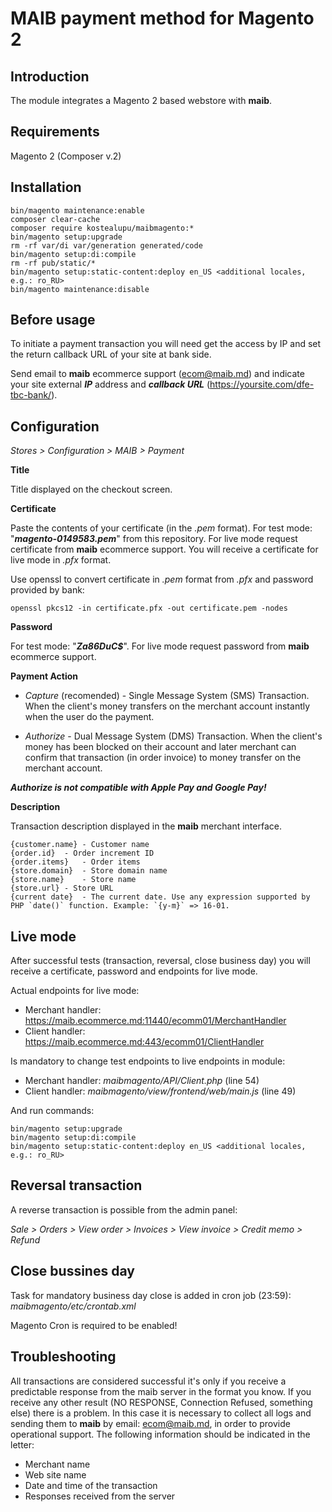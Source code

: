 # MAIB payment method for Magento 2

Introduction
------------
The module integrates a Magento 2 based webstore with **maib**.

Requirements
------------
Magento 2 (Composer v.2)

Installation
------------
```
bin/magento maintenance:enable
composer clear-cache
composer require kostealupu/maibmagento:*
bin/magento setup:upgrade
rm -rf var/di var/generation generated/code
bin/magento setup:di:compile
rm -rf pub/static/*
bin/magento setup:static-content:deploy en_US <additional locales, e.g.: ro_RU>
bin/magento maintenance:disable
```
Before usage
-------------
To initiate a payment transaction you will need get the access by IP and set the return callback URL of your site at bank side.

Send email to **maib** ecommerce support (ecom@maib.md) and indicate your site external ***IP*** address and ***callback URL*** (https://yoursite.com/dfe-tbc-bank/).

Configuration
-------------
*Stores > Configuration > MAIB > Payment*

**Title**

Title displayed on the checkout screen.

**Certificate**

Paste the contents of your certificate (in the *.pem* format). For test mode: "***magento-0149583.pem***" from this repository. 
For live mode request certificate from <b>maib</b> ecommerce support. You will receive a certificate for live mode in *.pfx* format.

 Use openssl to convert certificate in *.pem* format from *.pfx* and password provided by bank:
 ```
 openssl pkcs12 -in certificate.pfx -out certificate.pem -nodes
 ```
**Password**

For test mode: "***Za86DuC$***". For live mode request password from **maib** ecommerce support.

**Payment Action**

* *Capture* (recomended) - Single Message System (SMS) Transaction. When the client's money transfers on the merchant account instantly when the user do the payment.

* *Authorize* - Dual Message System (DMS) Transaction. When the client's money has been blocked on their account and later merchant can confirm that transaction (in order invoice) to money transfer on the merchant account. 

***Authorize is not compatible with Apple Pay and Google Pay!***

**Description**

Transaction description displayed in the **maib** merchant interface.
```
{customer.name}	- Customer name
{order.id}	- Order increment ID
{order.items}	- Order items
{store.domain}	- Store domain name
{store.name}	- Store name
{store.url}	- Store URL
{current date}	- The current date. Use any expression supported by PHP `date()` function. Example: `{y-m}` => 16-01.
```
Live mode
-------------
After successful tests (transaction, reversal, close business day) you will receive a certificate, password and endpoints for live mode.

Actual endpoints for live mode:
* Merchant handler: https://maib.ecommerce.md:11440/ecomm01/MerchantHandler
* Client handler: https://maib.ecommerce.md:443/ecomm01/ClientHandler

Is mandatory to change test endpoints to live endpoints in module:
* Merchant handler: *maibmagento/API/Client.php* (line 54)
* Client handler: *maibmagento/view/frontend/web/main.js* (line 49)

And run commands:
```
bin/magento setup:upgrade
bin/magento setup:di:compile
bin/magento setup:static-content:deploy en_US <additional locales, e.g.: ro_RU>
```
Reversal transaction
--------------------
A reverse transaction is possible from the admin panel:

*Sale > Orders > View order > Invoices > View invoice > Credit memo > Refund*

Close bussines day
-------------------
Task for mandatory business day close is added in cron job (23:59): *maibmagento/etc/crontab.xml*

Magento Cron is required to be enabled!

Troubleshooting
---------------

All transactions are considered successful it's only if you receive a predictable response from the maib server in
the format you know. If you receive any other result (NO RESPONSE, Connection Refused, something else) there
is a problem. In this case it is necessary to collect all logs and sending them to **maib** by email: ecom@maib.md, in
order to provide operational support. The following information should be indicated in the letter:
- Merchant name
- Web site name
- Date and time of the transaction 
- Responses received from the server







